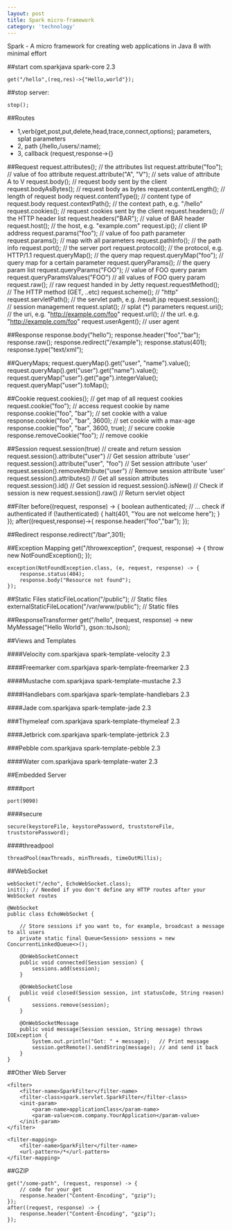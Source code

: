 ```yaml
---
layout: post
title: Spark micro-framework
category: 'technology'
---
```


Spark - A micro framework for creating web applications in Java 8 with minimal effort

##start
    <dependency>
        <groupId>com.sparkjava</groupId>
        <artifactId>spark-core</artifactId>
        <version>2.3</version>
    </dependency>
    
    get("/hello",(req,res)->{"Hello,world"});

##stop server: 
    
    stop();

##Routes
-   1,verb(get,post,put,delete,head,trace,connect,options);
   parameters, splat parameters
-   2, path (/hello,/users/:name);
-   3, callback (request,response->{}

##Request
    request.attributes();             // the attributes list
    request.attribute("foo");         // value of foo attribute
    request.attribute("A", "V");      // sets value of attribute A to V
    request.body();                   // request body sent by the client
    request.bodyAsBytes();            // request body as bytes
    request.contentLength();          // length of request body
    request.contentType();            // content type of request.body
    request.contextPath();            // the context path, e.g. "/hello"
    request.cookies();                // request cookies sent by the client
    request.headers();                // the HTTP header list
    request.headers("BAR");           // value of BAR header
    request.host();                   // the host, e.g. "example.com"
    request.ip();                     // client IP address
    request.params("foo");            // value of foo path parameter
    request.params();                 // map with all parameters
    request.pathInfo();               // the path info
    request.port();                   // the server port
    request.protocol();               // the protocol, e.g. HTTP/1.1
    request.queryMap();               // the query map
    request.queryMap("foo");          // query map for a certain parameter
    request.queryParams();            // the query param list
    request.queryParams("FOO");       // value of FOO query param
    request.queryParamsValues("FOO")  // all values of FOO query param
    request.raw();                    // raw request handed in by Jetty
    request.requestMethod();          // The HTTP method (GET, ..etc)
    request.scheme();                 // "http"
    request.servletPath();            // the servlet path, e.g. /result.jsp
    request.session();                // session management
    request.splat();                  // splat (*) parameters
    request.uri();                    // the uri, e.g. "http://example.com/foo"
    request.url();                    // the url. e.g. "http://example.com/foo"
    request.userAgent();              // user agent

##Response
    response.body("hello");
    response.header("foo","bar");
    response.raw();
    response.redirect("/example");
    response.status(401);
    response.type("text/xml");

##QueryMaps;
    request.queryMap().get("user", "name").value();
    request.queryMap().get("user").get("name").value();
    request.queryMap("user").get("age").integerValue();
    request.queryMap("user").toMap();

##Cookie
    request.cookies();                              // get map of all request cookies
    request.cookie("foo");                          // access request cookie by name
    response.cookie("foo", "bar");                  // set cookie with a value
    response.cookie("foo", "bar", 3600);            // set cookie with a max-age
    response.cookie("foo", "bar", 3600, true);      // secure cookie
    response.removeCookie("foo");                   // remove cookie

##Session
    request.session(true)                            // create and return session
    request.session().attribute("user")              // Get session attribute 'user'
    request.session().attribute("user", "foo")       // Set session attribute 'user'
    request.session().removeAttribute("user")        // Remove session attribute 'user'
    request.session().attributes()                   // Get all session attributes
    request.session().id()                           // Get session id
    request.session().isNew()                        // Check if session is new
    request.session().raw()                          // Return servlet object

##Filter
    before((request, response) -> {
        boolean authenticated;
        // ... check if authenticated
        if (!authenticated) {
            halt(401, "You are not welcome here");
        }
    });
    after((request,response)->{
        response.header("foo","bar");
    });

##Redirect
    response.redirect("/bar",301);

##Exception Mapping
    get("/throwexception", (request, response) -> {
        throw new NotFoundException();
    });
    
    exception(NotFoundException.class, (e, request, response) -> {
        response.status(404);
        response.body("Resource not found");
    });

##Static Files
    staticFileLocation("/public"); // Static files
    externalStaticFileLocation("/var/www/public"); // Static files

##ResponseTransformer
    get("/hello", (request, response) -> new MyMessage("Hello World"), gson::toJson);

##Views and Templates

####Velocity
    <dependency>
        <groupId>com.sparkjava</groupId>
        <artifactId>spark-template-velocity</artifactId>
        <version>2.3</version>
    </dependency>

####Freemarker
    <dependency>
        <groupId>com.sparkjava</groupId>
        <artifactId>spark-template-freemarker</artifactId>
        <version>2.3</version>
    </dependency>

####Mustache
    <dependency>
        <groupId>com.sparkjava</groupId>
        <artifactId>spark-template-mustache</artifactId>
        <version>2.3</version>
    </dependency>

####Handlebars
    <dependency>
        <groupId>com.sparkjava</groupId>
        <artifactId>spark-template-handlebars</artifactId>
        <version>2.3</version>
    </dependency>

####Jade
    <dependency>
        <groupId>com.sparkjava</groupId>
        <artifactId>spark-template-jade</artifactId>
        <version>2.3</version>
    </dependency>

###Thymeleaf
    <dependency>
        <groupId>com.sparkjava</groupId>
        <artifactId>spark-template-thymeleaf</artifactId>
        <version>2.3</version>
    </dependency>

####Jetbrick
    <dependency>
        <groupId>com.sparkjava</groupId>
        <artifactId>spark-template-jetbrick</artifactId>
        <version>2.3</version>
    </dependency>

###Pebble
    <dependency>
        <groupId>com.sparkjava</groupId>
        <artifactId>spark-template-pebble</artifactId>
        <version>2.3</version>
    </dependency>

####Water
    <dependency>
        <groupId>com.sparkjava</groupId>
        <artifactId>spark-template-water</artifactId>
        <version>2.3</version>
    </dependency>

##Embedded Server

####port

    port(9090)

####secure 

    secure(keystoreFile, keystorePassword, truststoreFile, truststorePassword);

####threadpool

    threadPool(maxThreads, minThreads, timeOutMillis);

##WebSocket
    
    webSocket("/echo", EchoWebSocket.class);
    init(); // Needed if you don't define any HTTP routes after your WebSocket routes

    @WebSocket
    public class EchoWebSocket {

        // Store sessions if you want to, for example, broadcast a message to all users
        private static final Queue<Session> sessions = new ConcurrentLinkedQueue<>();
    
        @OnWebSocketConnect
        public void connected(Session session) {
            sessions.add(session);
        }
    
        @OnWebSocketClose
        public void closed(Session session, int statusCode, String reason) {
            sessions.remove(session);
        }
    
        @OnWebSocketMessage
        public void message(Session session, String message) throws IOException {
            System.out.println("Got: " + message);   // Print message
            session.getRemote().sendString(message); // and send it back
        }
    }

##Other Web Server
    
    <filter>
        <filter-name>SparkFilter</filter-name>
        <filter-class>spark.servlet.SparkFilter</filter-class>
        <init-param>
            <param-name>applicationClass</param-name>
            <param-value>com.company.YourApplication</param-value>
        </init-param>
    </filter>
    
    <filter-mapping>
        <filter-name>SparkFilter</filter-name>
        <url-pattern>/*</url-pattern>
    </filter-mapping>

##GZIP

    get("/some-path", (request, response) -> {
        // code for your get
        response.header("Content-Encoding", "gzip");
    });
    after((request, response) -> {
        response.header("Content-Encoding", "gzip");
    });
    
